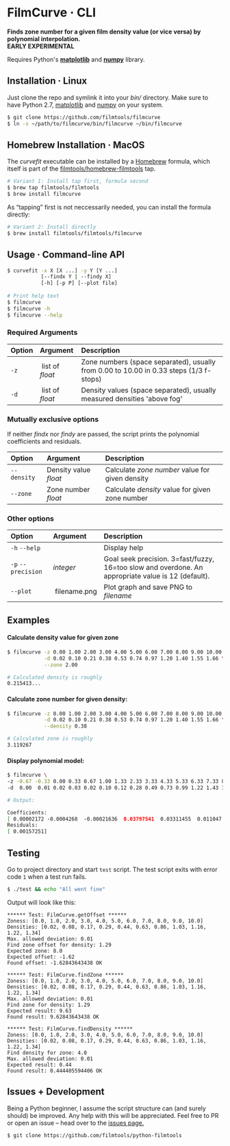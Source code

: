 # FilmCurve · CLI


**Finds zone number for a given film density value (or vice versa)
by polynomial interpolation.  
EARLY EXPERIMENTAL** 

Requires Python's  **[matplotlib](https://matplotlib.org/)** and **[numpy](http://www.numpy.org/)** library.


## Installation · Linux

Just clone the repo and symlink it into your *bin/* directory. Make sure to have Python 2.7, [matplotlib](https://matplotlib.org/) and [numpy](http://www.numpy.org/) on your system.

```bash
$ git clone https://github.com/filmtools/filmcurve
$ ln -s ~/path/to/filmcurve/bin/filmcurve ~/bin/filmcurve
```


## Homebrew Installation · MacOS

The *curvefit* executable can be installed by a [Homebrew](https://brew.sh/) formula, which itself is part of the [filmtools/homebrew-filmtools](https://github.com/filmtools/homebrew-filmtools) tap.

```bash
# Variant 1: Install tap first, formula second
$ brew tap filmtools/filmtools
$ brew install filmcurve
```

As “tapping” first is not neccessarily needed, you can install the formula directly:

```bash
# Variant 2: Install directly
$ brew install filmtools/filmtools/filmcurve
```


## Usage · Command-line API

```bash
$ curvefit -x X [X ...] -y Y [Y ...]
           [--findx Y | --findy X]
           [-h] [-p P] [--plot file]
           
# Print help text
$ filmcurve
$ filmcurve -h
$ filmcurve --help           
```

### Required Arguments

Option | Argument | Description
:------|:---------|:-----------
`-z` | list of *float* | Zone numbers (space separated), usually from 0.00 to 10.00 in 0.33 steps (1/3 f-stops)
`-d` | list of *float* | Density values (space separated), usually measured densities 'above fog'


### Mutually exclusive options

If neither *findx* nor *findy* are passed, the script prints the polynomial coefficients and residuals.

Option | Argument | Description
:------|:-----|:-----------
`--density` | Density value *float* | Calculate *zone number* value for given density
`--zone` | Zone number *float* | Calculate *density* value for given zone number



### Other options

Option | Argument | Description
:------|:-----|:-----------
`-h` `--help`       |                 | Display help
`-p` `--precision`  | *integer* | Goal seek precision. 3=fast/fuzzy, 16=too slow and overdone. An appropriate value is 12 (default).
`--plot` | filename.png | Plot graph and save PNG to *filename*






## Examples

#### Calculate density value for given zone


```bash
$ filmcurve -z 0.00 1.00 2.00 3.00 4.00 5.00 6.00 7.00 8.00 9.00 10.00 \
            -d 0.02 0.10 0.21 0.38 0.53 0.74 0.97 1.20 1.40 1.55 1.66 \
            --zone 2.00

# Calculated density is roughly
0.215413...
```

#### Calculate zone number for given density:

```bash
$ filmcurve -z 0.00 1.00 2.00 3.00 4.00 5.00 6.00 7.00 8.00 9.00 10.00 \
            -d 0.02 0.10 0.21 0.38 0.53 0.74 0.97 1.20 1.40 1.55 1.66 \
            --density 0.38

# Calculated zone is roughly
3.119267
```

#### Display polynomial model:

```bash
$ filmcurve \
-z -0.67 -0.33 0.00 0.33 0.67 1.00 1.33 2.33 3.33 4.33 5.33 6.33 7.33 8.33 9.33 \
-d  0.00  0.01 0.02 0.03 0.02 0.10 0.12 0.28 0.49 0.73 0.99 1.22 1.43 1.62 1.75

# Output:

Coefficients:
[ 0.00002172 -0.0004268  -0.00021636  0.03797541  0.03311455  0.011047  ]
Residuals:
[ 0.00157251]

```


## Testing

Go to project directory and start `test` script. The test script exits with error code `1` when a test run fails.

```bash
$ ./test && echo "All went fine"
```


Output will look like this:

```
****** Test: FilmCurve.getOffset ******
Zoness: [0.0, 1.0, 2.0, 3.0, 4.0, 5.0, 6.0, 7.0, 8.0, 9.0, 10.0]
Densities: [0.02, 0.08, 0.17, 0.29, 0.44, 0.63, 0.86, 1.03, 1.16, 1.22, 1.34]
Max. allowed deviation: 0.01
Find zone offset for density: 1.29
Expected zone: 8.0
Expected offset: -1.62
Found offset: -1.62843643438 OK

****** Test: FilmCurve.findZone ******
Zoness: [0.0, 1.0, 2.0, 3.0, 4.0, 5.0, 6.0, 7.0, 8.0, 9.0, 10.0]
Densities: [0.02, 0.08, 0.17, 0.29, 0.44, 0.63, 0.86, 1.03, 1.16, 1.22, 1.34]
Max. allowed deviation: 0.01
Find zone for density: 1.29
Expected result: 9.63
Found result: 9.62843643438 OK

****** Test: FilmCurve.findDensity ******
Zoness: [0.0, 1.0, 2.0, 3.0, 4.0, 5.0, 6.0, 7.0, 8.0, 9.0, 10.0]
Densities: [0.02, 0.08, 0.17, 0.29, 0.44, 0.63, 0.86, 1.03, 1.16, 1.22, 1.34]
Find density for zone: 4.0
Max. allowed deviation: 0.01
Expected result: 0.44
Found result: 0.444405594406 OK
```




## Issues + Development

Being a Python beginner, I assume the script structure can (and surely should) be improved. Any help with this will be appreciated. Feel free to PR or open an issue – head over to the [issues page.](https://github.com/filmtools/curvefit/issues)

```bash
$ git clone https://github.com/filmtools/python-filmtools
```


